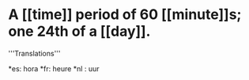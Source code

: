# A [[time]] period of 60 [[minute]]s; one 24th of a [[day]].

'''Translations'''

*es: hora
*fr: heure
*nl : uur